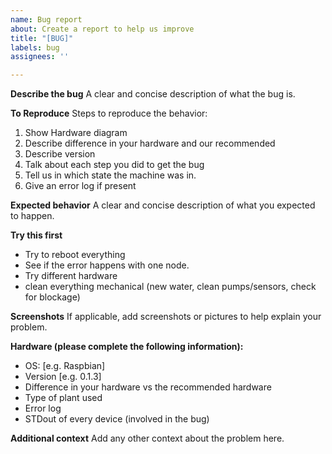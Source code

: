 ```yaml
---
name: Bug report
about: Create a report to help us improve
title: "[BUG]"
labels: bug
assignees: ''

---
```


**Describe the bug**
A clear and concise description of what the bug is.

**To Reproduce**
Steps to reproduce the behavior:
1. Show Hardware diagram
2. Describe difference in your hardware and our recommended
3. Describe version
4. Talk about each step you did to get the bug
5. Tell us in which state the machine was in.
5. Give an error log if present

**Expected behavior**
A clear and concise description of what you expected to happen.

**Try this first**
 * Try to reboot everything
 * See if the error happens with one node.
 * Try different hardware
 * clean everything mechanical (new water, clean pumps/sensors, check for blockage)

**Screenshots**
If applicable, add screenshots or pictures to help explain your problem.


**Hardware (please complete the following information):**
 - OS: [e.g. Raspbian]
 - Version [e.g. 0.1.3]
 - Difference in your hardware vs the recommended hardware
 - Type of plant used
 - Error log
 - STDout of every device (involved in the bug)

**Additional context**
Add any other context about the problem here.
